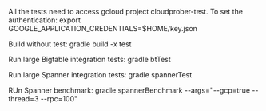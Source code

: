 All the tests need to access gcloud project cloudprober-test.
To set the authentication: 
export GOOGLE_APPLICATION_CREDENTIALS=$HOME/key.json 

Build without test:
gradle build -x test

Run large Bigtable integration tests:
gradle btTest

Run large Spanner integration tests:
gradle spannerTest

RUn Spanner benchmark:
gradle spannerBenchmark --args="--gcp=true --thread=3 --rpc=100"
